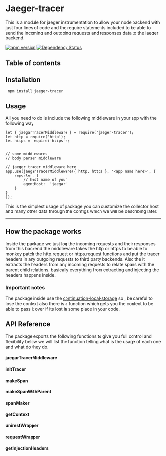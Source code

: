 # Jaeger-tracer
This is a module for jaeger instrumentation to allow your node backend with just four lines of code and the require statements included to be able to send the incoming and outgoing requests and responses data to the jaeger backend.

[![npm version](https://badge.fury.io/js/jaeger-tracer.svg)](https://badge.fury.io/js/jaeger-tracer)
[![Dependency Status](https://david-dm.org/abdoolly/jaeger-tracer.svg)](https://david-dm.org/abdoolly/jaeger-tracer.svg)

## Table of contents


## Installation
` npm install jaeger-tracer`

## Usage
All you need to do is include the following middleware in your app with the following way
```
let { jaegarTracerMiddleware } = require('jaeger-tracer');
let http = require('http');
let https = require('https');


// some middlewares
// body parser middleware

// jaeger tracer middleware here
app.use(jaegarTracerMiddleware({ http, https }, '<app name here>', {
	reporter: {
	    // host name of your 
		agentHost:  'jaegar'
	}
}
));
```
This is the simplest usage of package you can customize the collector host and many other data through the configs which we will be describing later.

----------------
## How the package works
Inside the package we just log the incoming requests and their responses from this backend 
the middleware takes the http or https to be able to monkey patch the http.request or https.request functions and put the tracer headers in any outgoing requests to third party backends. Also the it extracts the headers from any incoming requests to relate spans with the parent child relations. basically everything from extracting and injecting the headers happens inside. 

### Important notes
The package inside use the [continuation-local-storage](https://www.npmjs.com/package/continuation-local-storage) so , be careful to lose the context
also there is a function which gets you the context to be able to pass it over if its lost in some place in your code.

## API Reference
The package exports the following functions to give you full control and flexibility below we will list the function telling what is the usage of each one and what do they do.

#### jaegarTracerMiddleware
#### initTracer
#### makeSpan
#### makeSpanWithParent
#### spanMaker
#### getContext
#### unirestWrapper
#### requestWrapper
#### getInjectionHeaders
